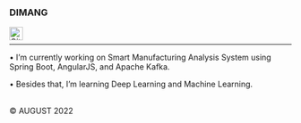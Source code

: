 ### DIMANG
<a href="https://github.com/dimangite/">
  <img align="left" alt="Github Icon" width="24px" src="https://cdn.jsdelivr.net/npm/simple-icons@3.12.2/icons/github.svg" />
</a>
<br>
<hr>   
                                                                                                                                                                                                                                 
•  I’m currently working on Smart Manufacturing Analysis System using Spring Boot, AngularJS, and Apache Kafka.

•  Besides that, I’m learning Deep Learning and Machine Learning.


<br>
&copy; AUGUST 2022 

